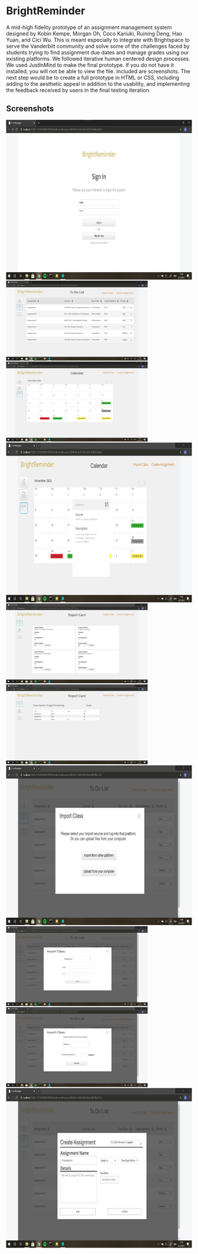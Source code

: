 # BrightReminder
A mid-high fidelity prototype of an assignment management system designed by Kobin Kempe, Morgan Oh, Coco Kariuki, Ruining Deng, Hao Yuan, and Cici Wu. This is meant especially to integrate with Brightspace to serve the Vanderbilt community and solve some of the challenges faced by students trying to find assignment due dates and manage grades using our existing platforms. We followed iterative human centered design processes. 
We used JustInMind to make the final prototype. If you do not have it installed, you will not be able to view the file. Included are screenshots.
The next step would be to create a full prototype in HTML or CSS, including adding to the aesthetic appeal in addition to the usability, and implementing the feedback received by users in the final testing iteration.

## Screenshots


<img src="./Screenshots/1%20Sign%20in%20page.jpg" width="768" height="432">    <img src="./Screenshots/2%20Todo%20list.jpg" width="384" height="216">    <img src="./Screenshots/3%20Calendar%20view.jpg" width="384" height="216">    <img src="./Screenshots/4%20Calendar%20Assignment%20View.jpg" width="768" height="432">    <img src="./Screenshots/5%20Report%20Card%20View.jpg" width="384" height="216">    <img src="./Screenshots/6%20Report%20Card%20Class%20View.jpg" width="384" height="216">    <img src="./Screenshots/7%20Import%20Class%20View.jpg" width="768" height="432">    <img src="./Screenshots/8%20Import%20Class%20from%20Platform.jpg" width="384" height="216">    <img src="./Screenshots/9%20Import%20Class%20from%20Syllabus.jpg" width="384" height="216">    <img src="./Screenshots/10%20Create%20Assignment%20View.jpg" width="768" height="432">

